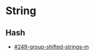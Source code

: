 # String

## Hash

* [#249-group-shifted-strings-m](../by-number/200-250.md#249-group-shifted-strings-m "mention")
